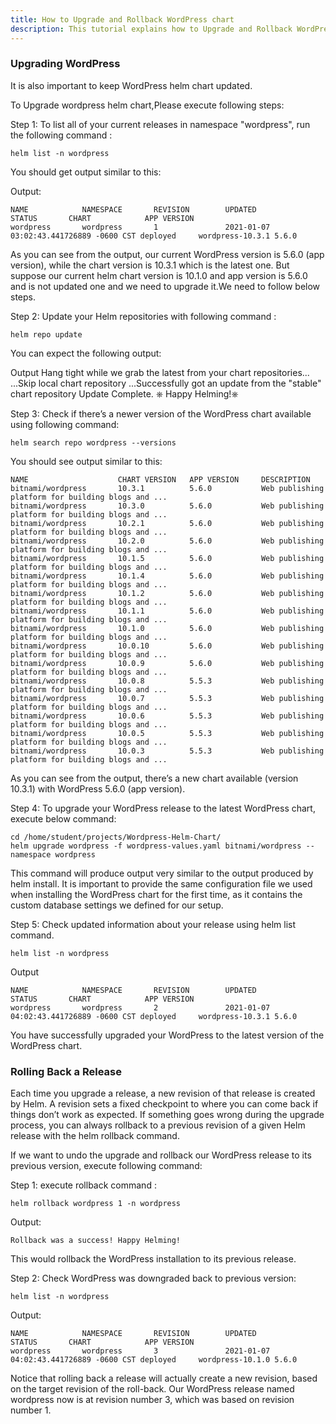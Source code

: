 ```yaml
---
title: How to Upgrade and Rollback WordPress chart 
description: This tutorial explains how to Upgrade and Rollback WordPress helm chart
---
```




### Upgrading WordPress

It is also important to keep WordPress helm chart updated. 

To Upgrade wordpress helm chart,Please execute following steps:

Step 1: To list all of your current releases in namespace "wordpress", run the following command :

```execute
helm list -n wordpress
``` 
You should get output similar to this:

Output:
```
NAME            NAMESPACE       REVISION        UPDATED                                 STATUS       CHART            APP VERSION
wordpress       wordpress       1               2021-01-07 03:02:43.441726889 -0600 CST deployed     wordpress-10.3.1 5.6.0      
```
 
As you can see from the output, our current WordPress version is 5.6.0 (app version), while the chart version is 10.3.1 which is the latest one.
But suppose our current helm chart version is 10.1.0 and app version is 5.6.0 and is not updated one and we need to upgrade it.We need to follow below steps.

Step 2: Update your Helm repositories with following command :

```execute
helm repo update 
```
 
You can expect the following output:

Output
Hang tight while we grab the latest from your chart repositories...
...Skip local chart repository
...Successfully got an update from the "stable" chart repository
Update Complete. ⎈ Happy Helming!⎈ 


Step 3: Check if there’s a newer version of the WordPress chart available using following command:

```execute
helm search repo wordpress --versions
``` 

You should see output similar to this:

```
NAME                    CHART VERSION   APP VERSION     DESCRIPTION                                       
bitnami/wordpress       10.3.1          5.6.0           Web publishing platform for building blogs and ...
bitnami/wordpress       10.3.0          5.6.0           Web publishing platform for building blogs and ...
bitnami/wordpress       10.2.1          5.6.0           Web publishing platform for building blogs and ...
bitnami/wordpress       10.2.0          5.6.0           Web publishing platform for building blogs and ...
bitnami/wordpress       10.1.5          5.6.0           Web publishing platform for building blogs and ...
bitnami/wordpress       10.1.4          5.6.0           Web publishing platform for building blogs and ...
bitnami/wordpress       10.1.2          5.6.0           Web publishing platform for building blogs and ...
bitnami/wordpress       10.1.1          5.6.0           Web publishing platform for building blogs and ...
bitnami/wordpress       10.1.0          5.6.0           Web publishing platform for building blogs and ...
bitnami/wordpress       10.0.10         5.6.0           Web publishing platform for building blogs and ...
bitnami/wordpress       10.0.9          5.6.0           Web publishing platform for building blogs and ...
bitnami/wordpress       10.0.8          5.5.3           Web publishing platform for building blogs and ...
bitnami/wordpress       10.0.7          5.5.3           Web publishing platform for building blogs and ...
bitnami/wordpress       10.0.6          5.5.3           Web publishing platform for building blogs and ...
bitnami/wordpress       10.0.5          5.5.3           Web publishing platform for building blogs and ...
bitnami/wordpress       10.0.3          5.5.3           Web publishing platform for building blogs and ...
```

As you can see from the output, there’s a new chart available (version 10.3.1) with WordPress 5.6.0 (app version). 

Step 4: To upgrade your WordPress release to the latest WordPress chart, execute below command:

```execute
cd /home/student/projects/Wordpress-Helm-Chart/
helm upgrade wordpress -f wordpress-values.yaml bitnami/wordpress --namespace wordpress
```
 
This command will produce output very similar to the output produced by helm install. It is important to provide the same configuration file we used when installing the WordPress chart for the first time, as it contains the custom database settings we defined for our setup.

Step 5: Check updated information about your release using helm list command.

```execute
helm list -n wordpress
``` 

Output
```
NAME            NAMESPACE       REVISION        UPDATED                                 STATUS       CHART            APP VERSION
wordpress       wordpress       2               2021-01-07 04:02:43.441726889 -0600 CST deployed     wordpress-10.3.1 5.6.0    
```

You have successfully upgraded your WordPress to the latest version of the WordPress chart.


### Rolling Back a Release

Each time you upgrade a release, a new revision of that release is created by Helm. A revision sets a fixed checkpoint to where you can come back if things don’t work as expected. 
If something goes wrong during the upgrade process, you can always rollback to a previous revision of a given Helm release with the helm rollback command.


If we want to undo the upgrade and rollback our WordPress release to its previous version, execute following command:

Step 1: execute rollback command :

```execute
helm rollback wordpress 1 -n wordpress
```

Output:
```
Rollback was a success! Happy Helming!
```
 
This would rollback the WordPress installation to its previous release. 

Step 2: Check WordPress was downgraded back to previous version:

```execute
helm list -n wordpress
``` 

Output:

```
NAME            NAMESPACE       REVISION        UPDATED                                 STATUS       CHART            APP VERSION
wordpress       wordpress       3               2021-01-07 04:02:43.441726889 -0600 CST deployed     wordpress-10.1.0 5.6.0    
```

Notice that rolling back a release will actually create a new revision, based on the target revision of the roll-back. Our WordPress release named wordpress now is at revision number 3, which was based on revision number 1.
